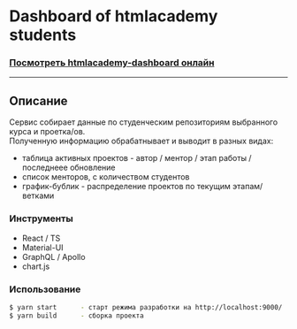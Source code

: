 # Dashboard of htmlacademy students

### **<a target="_blank" href="https://htmlacademy-dashboard.vercel.app/">Посмотреть htmlacademy-dashboard онлайн</a>**

<hr />

## Описание

Сервис собирает данные по студенческим репозиториям выбранного курса и проетка/ов.<br />
Полученную информацию обрабатнывает и выводит в разных видах:

- таблица активных проектов - автор / ментор / этап работы / последнеее обновление
- список менторов, с количеством студентов
- график-бублик - распределение проектов по текущим этапам/ветками

### Инструменты

- React / TS
- Material-UI
- GraphQL / Apollo
- chart.js

### Использование

```bash
$ yarn start      - старт режима разработки на http://localhost:9000/
$ yarn build      - сборка проекта
```
